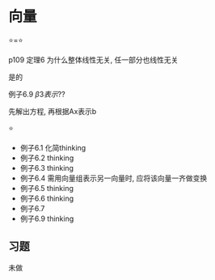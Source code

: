 # 向量

⭐=⭐

p109 定理6 为什么整体线性无关, 任一部分也线性无关

是的

例子6.9 $\beta 3表示??$

先解出方程, 再根据Ax表示b

⭐

- 例子6.1 化简thinking
- 例子6.2 thinking
- 例子6.3 thinking
- 例子6.4 需用向量组表示另一向量时, 应将该向量一齐做变换
- 例子6.5 thinking
- 例子6.6 thinking
- 例子6.7
- 例子6.9 thinking

## 习题

未做
